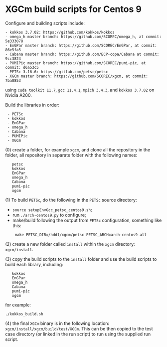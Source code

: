 # XGCm build scripts for Centos 9

Configure and building scripts include:
```
- kokkos 3.7.02: https://github.com/kokkos/kokkos
- omega_h master branch: https://github.com/SCOREC/omega_h, at commit: 5e333078
- EnGPar master branch: https://github.com/SCOREC/EnGPar, at commit: 86e5fa5
- Cabana master branch: https://github.com/ECP-copa/Cabana at commit: 9cc3824
- PUMIPic master branch: https://github.com/SCOREC/pumi-pic, at commit: d6a53c5
- PETSc 3.16.6: https://gitlab.com/petsc/petsc
- XGCm master branch: https://github.com/SCOREC/xgcm, at commit: 7ba8853
```
using `cuda toolkit 11.7`, `gcc 11.4.1`, `mpich 3.4.3`, and `kokkos 3.7.02` on Nvidia A200.

Build the libraries in order:
```
 - PETSc
 - kokkos
 - EnGPar
 - omega_h
 - Cabana
 - PUMIPic
 - XGCm
```

(0) create a folder, for example `xgcm`, and clone all the repository in the folder, all repository in separate folder with the following names:
```
   petsc
   kokkos
   EnGPar
   omega_h
   Cabana
   pumi-pic
   xgcm
```

(1) To build `PETSc`, do the following in the `PETSc` source directory:
- `source setupEnvGcc_petsc_centos9.sh`;
- run `./arch-centos9.py` to configure;
- make/build following the output from `PETSc` configuration, something like this:
  ```
   make PETSC_DIR=/hdd1/xgcm/petsc PETSC_ARCH=arch-centos9 all
  ```

(2) create a new folder called `install` within the `xgcm` directory: `xgcm/install`.

(3) copy the build scripts to the `install` folder and use the build scripts to build each library, including:
```
   kokkos
   EnGPar
   omega_h
   Cabana
   pumi-pic
   xgcm
```
for example:
```
./kokkos_build.sh
```

(4) the final `XGCm` binary is in the following location: `xgcm/install/xgcm/build/test/XGCm`.
This can be then copied to the test case directory (or linked in the run script) to run using the supplied run script.
